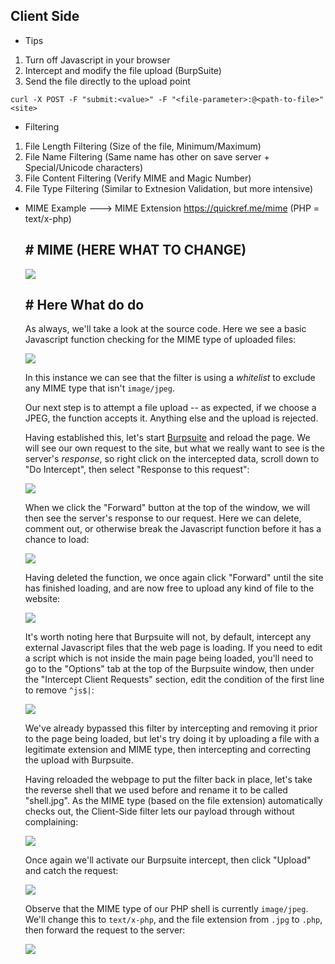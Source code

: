 
## Client Side

- Tips
1.  Turn off Javascript in your browser
2.  Intercept and modify the file upload (BurpSuite)
3.  Send the file directly to the upload point
```Terminal
curl -X POST -F "submit:<value>" -F "<file-parameter>:@<path-to-file>" <site>
```

- Filtering
1. File Length Filtering (Size of the file, Minimum/Maximum)
2. File Name Filtering (Same name has other on save server + Special/Unicode characters)
3. File Content Filtering (Verify MIME and Magic Number)
4. File Type Filtering (Similar to Extnesion Validation, but more intensive)


- MIME Example ---> MIME Extension https://quickref.me/mime (PHP = text/x-php)

	## # MIME (HERE WHAT TO CHANGE)
	
	![](https://i.imgur.com/uptWRKW.png)   

	## # Here What do do
	As always, we'll take a look at the source code. Here we see a basic Javascript function checking for the MIME type of uploaded files:

	![](https://i.imgur.com/TrI5jQD.png)
	
	In this instance we can see that the filter is using a _whitelist_ to exclude any MIME type that isn't `image/jpeg`.  

	Our next step is to attempt a file upload -- as expected, if we choose a JPEG, the function accepts it. Anything else and the upload is rejected.

	Having established this, let's start [Burpsuite](https://blog.tryhackme.com/setting-up-burp/) and reload the page. We will see our own request to the site, but what we really want to see is the server's _response_, so right click on the intercepted data, scroll down to "Do Intercept", then select "Response to this request":

	![](https://i.imgur.com/T0RjAry.png)

	When we click the "Forward" button at the top of the window, we will then see the server's response to our request. Here we can delete, comment out, or otherwise break the Javascript function before it has a chance to load:  

	![](https://i.imgur.com/ACgWLpH.png)

	Having deleted the function, we once again click "Forward" until the site has finished loading, and are now free to upload any kind of file to the website:

	![](https://i.imgur.com/5cyqjqa.png)

	It's worth noting here that Burpsuite will not, by default, intercept any external Javascript files that the web page is loading. If you need to edit a script which is not inside the main page being loaded, you'll need to go to the "Options" tab at the top of the Burpsuite window, then under the "Intercept Client Requests" section, edit the condition of the first line to remove `^js$|`:

	![](https://i.imgur.com/95hi6pX.png)  

	We've already bypassed this filter by intercepting and removing it prior to the page being loaded, but let's try doing it by uploading a file with a legitimate extension and MIME type, then intercepting and correcting the upload with Burpsuite.

	Having reloaded the webpage to put the filter back in place, let's take the reverse shell that we used before and rename it to be called "shell.jpg". As the MIME type (based on the file extension) automatically checks out, the Client-Side filter lets our payload through without complaining:

	![](https://i.imgur.com/WNpruFM.png)

	Once again we'll activate our Burpsuite intercept, then click "Upload" and catch the request:

	![](https://i.imgur.com/h2164Li.png)

	Observe that the MIME type of our PHP shell is currently `image/jpeg`. We'll change this to `text/x-php`, and the file extension from `.jpg` to `.php`, then forward the request to the server:

	![](https://i.imgur.com/sqmwssT.png)
